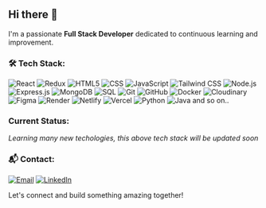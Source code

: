 ## Hi there 👋

I'm a passionate **Full Stack Developer** dedicated to continuous learning and improvement.

### 🛠️ Tech Stack:
![React](https://img.shields.io/badge/-React-61DAFB?logo=react&logoColor=white&style=flat) ![Redux](https://img.shields.io/badge/-Redux-764ABC?logo=redux&logoColor=white&style=flat) ![HTML5](https://img.shields.io/badge/-HTML5-E34F26?logo=html5&logoColor=white&style=flat) ![CSS](https://img.shields.io/badge/-CSS-1572B6?logo=css3&logoColor=white&style=flat) ![JavaScript](https://img.shields.io/badge/-JavaScript-F7DF1E?logo=javascript&logoColor=black&style=flat) ![Tailwind CSS](https://img.shields.io/badge/-Tailwind_CSS-38B2AC?logo=tailwind-css&logoColor=white&style=flat) ![Node.js](https://img.shields.io/badge/-Node.js-339933?logo=node.js&logoColor=white&style=flat) ![Express.js](https://img.shields.io/badge/-Express.js-000000?logo=express&logoColor=white&style=flat) ![MongoDB](https://img.shields.io/badge/-MongoDB-47A248?logo=mongodb&logoColor=white&style=flat) ![SQL](https://img.shields.io/badge/-SQL-4479A1?logo=postgresql&logoColor=white&style=flat) ![Git](https://img.shields.io/badge/-Git-F05032?logo=git&logoColor=white&style=flat) ![GitHub](https://img.shields.io/badge/-GitHub-181717?logo=github&logoColor=white&style=flat) ![Docker](https://img.shields.io/badge/-Docker-2496ED?logo=docker&logoColor=white&style=flat) ![Cloudinary](https://img.shields.io/badge/-Cloudinary-FDFF00?logo=cloudinary&logoColor=black&style=flat) ![Figma](https://img.shields.io/badge/-Figma-F24E1E?logo=figma&logoColor=white&style=flat) ![Render](https://img.shields.io/badge/-Render-46E3B7?logo=render&logoColor=black&style=flat) ![Netlify](https://img.shields.io/badge/-Netlify-00C7B7?logo=netlify&logoColor=white&style=flat) ![Vercel](https://img.shields.io/badge/-Vercel-000000?logo=vercel&logoColor=white&style=flat) ![Python](https://img.shields.io/badge/-Python-3776AB?logo=python&logoColor=white&style=flat) ![Java](https://img.shields.io/badge/-Java-007396?logo=java&logoColor=white&style=flat) and so on..

### Current Status:
*Learning many new techologies, this above tech stack will be updated soon*

### 📬 Contact:
[![Email](https://img.shields.io/badge/-Email-D14836?logo=gmail&logoColor=white&style=flat)](mailto:sparkysaksham.dev@gmail.com) [![LinkedIn](https://img.shields.io/badge/-LinkedIn-0A66C2?logo=linkedin&logoColor=white&style=flat)](https://www.linkedin.com/in/saksham-gupta-87a1a427b/)

Let's connect and build something amazing together!
